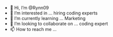- 👋 Hi, I’m @Rynn09
- 👀 I’m interested in ... hiring coding experts 
- 🌱 I’m currently learning ... Marketing
- 💞️ I’m looking to collaborate on ... coding expert
- 📫 How to reach me ...

<!---
Rynn09/Rynn09 is a ✨ special ✨ repository because its `README.md` (this file) appears on your GitHub profile.
You can click the Preview link to take a look at your changes.
--->
